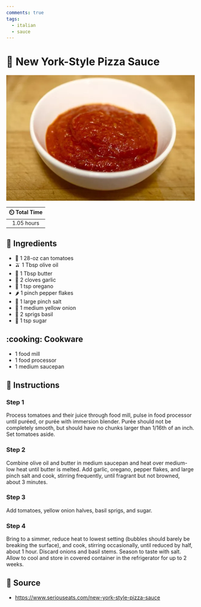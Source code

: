 ```yaml
---
comments: true
tags:
  - italian
  - sauce
---
```

# :tomato: New York-Style Pizza Sauce

![New York-Style Pizza Sauce](../assets/images/new-york-style-pizza-sauce.jpg)

| :timer_clock: Total Time |
|:-----------------------: |
| 1.05 hours |

## :salt: Ingredients

- :tomato: 1 28-oz can tomatoes
- :olive: 1 Tbsp olive oil
- :butter: 1 Tbsp butter
- :garlic: 2 cloves garlic
- :herb: 1 tsp oregano
- :hot_pepper: 1 pinch pepper flakes
- :salt: 1 large pinch salt
- :onion: 1 medium yellow onion
- :herb: 2 sprigs basil
- :candy: 1 tsp sugar

## :cooking: Cookware

- 1 food mill
- 1 food processor
- 1 medium saucepan

## :pencil: Instructions

### Step 1

Process tomatoes and their juice through food mill, pulse in food processor until puréed, or purée with immersion
blender. Purée should not be completely smooth, but should have no chunks larger than 1/16th of an inch. Set tomatoes
aside.

### Step 2

Combine olive oil and butter in medium saucepan and heat over medium-low heat until butter is melted. Add garlic,
oregano, pepper flakes, and large pinch salt and cook, stirring frequently, until fragrant but not browned, about 3
minutes.

### Step 3

Add tomatoes, yellow onion halves, basil sprigs, and sugar.

### Step 4

Bring to a simmer, reduce heat to lowest setting (bubbles should barely be breaking the surface), and cook, stirring
occasionally, until reduced by half, about 1 hour. Discard onions and basil stems. Season to taste with salt. Allow to
cool and store in covered container in the refrigerator for up to 2 weeks.

## :link: Source

- <https://www.seriouseats.com/new-york-style-pizza-sauce>
